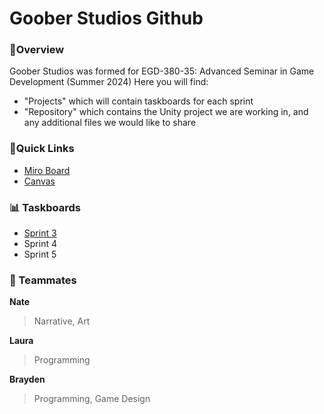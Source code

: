 # Goober Studios Github

### 📜Overview
Goober Studios was formed for EGD-380-35: Advanced Seminar in Game Development (Summer 2024)
Here you will find:
- "Projects" which will contain taskboards for each sprint
- "Repository" which contains the Unity project we are working in, and any additional files we would like to share

### 🔗Quick Links
- [Miro Board](https://miro.com/app/board/uXjVK_VPBF4=/?share_link_id=110319730173)
- [Canvas](https://champlain.instructure.com/courses/2270592)

### 📊 Taskboards
- [Sprint 3](https://github.com/users/braydenriddell/projects/1)
- Sprint 4
- Sprint 5

### 👥 Teammates
**Nate**
<br>
> Narrative, Art

**Laura**
<br>
> Programming

**Brayden**
<br>
> Programming, Game Design
